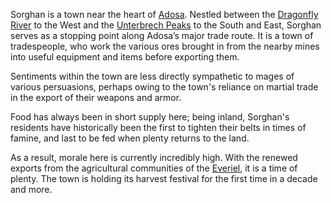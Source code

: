 Sorghan is a town near the heart of [Adosa](Adosa.md). Nestled between the [Dragonfly River](Dragonfly%20River.md) to the West and the [Unterbrech Peaks](Unterbrech%20Peaks.md) to the South and East, Sorghan serves as a stopping point along Adosa’s major trade route. It is a town of tradespeople, who work the various ores brought in from the nearby mines into useful equipment and items before exporting them.

Sentiments within the town are less directly sympathetic to mages of various persuasions, perhaps owing to the town's reliance on martial trade in the export of their weapons and armor.

Food has always been in short supply here; being inland, Sorghan's residents have historically been the first to tighten their belts in times of famine, and last to be fed when plenty returns to the land.

As a result, morale here is currently incredibly high. With the renewed exports from the agricultural communities of the [Everiel](Everiel.md), it is a time of plenty. The town is holding its harvest festival for the first time in a decade and more.